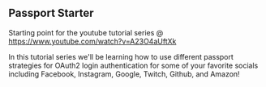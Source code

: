 ## Passport Starter

Starting point for the youtube tutorial series @ https://www.youtube.com/watch?v=A23O4aUftXk

In this tutorial series we'll be learning how to use different passport strategies for OAuth2 login 
authentication for some of your favorite socials including Facebook, Instagram, Google, Twitch, Github, and Amazon!
